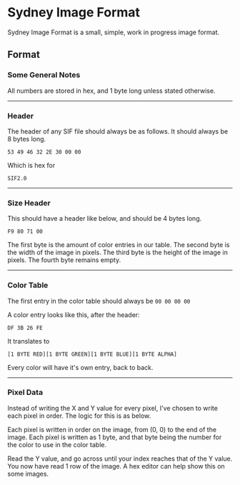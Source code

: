 # Sydney Image Format

Sydney Image Format is a small, simple, work in progress image format.

## Format

### Some General Notes

All numbers are stored in hex, and 1 byte long unless stated otherwise.

---
### Header

The header of any SIF file should always be as follows. It should always be 8 bytes long.

```
53 49 46 32 2E 30 00 00
```

Which is hex for

```
SIF2.0  
```

---
### Size Header

This should have a header like below, and should be 4 bytes long.

```
F9 80 71 00
```

The first byte is the amount of color entries in our table. The second byte is the width of the image in pixels. The third byte is the height of the image in pixels. The fourth byte remains empty.

---
### Color Table

The first entry in the color table should always be `00 00 00 00`

A color entry looks like this, after the header:

```
DF 3B 26 FE
```

It translates to

```
[1 BYTE RED][1 BYTE GREEN][1 BYTE BLUE][1 BYTE ALPHA]
```

Every color will have it's own entry, back to back.

---
### Pixel Data

Instead of writing the X and Y value for every pixel, I've chosen to write each pixel in order. The logic for this is as below.

Each pixel is written in order on the image, from (0, 0) to the end of the image. Each pixel is written as 1 byte, and that byte being the number for the color to use in the color table.

Read the Y value, and go across until your index reaches that of the Y value. You now have read 1 row of the image. A hex editor can help show this on some images. 
